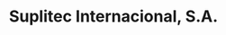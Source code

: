 ---
title: "Suplitec Internacional, S.A."
url: /david/suplitec-internacional-s-a/
shop: Kopieren
---